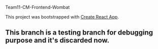 Team11-CM-Frontend-Wombat

This project was bootstrapped with [Create React App](https://github.com/facebook/create-react-app).

## This branch is a testing branch for debugging purpose and it's discarded now.

